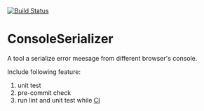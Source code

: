 [![Build Status](https://travis-ci.com/lizhen2013/ConsoleSerializer.svg?branch=master)](https://travis-ci.com/lizhen2013/ConsoleSerializer)
# ConsoleSerializer

A tool a serialize error meesage from different browser's console.

Include following feature:

1. unit test
2. pre-commit check
3. run lint and unit test while [CI](https://travis-ci.com/github/lizhen2013/ConsoleSerializer)
